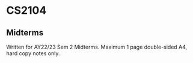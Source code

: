 # CS2104

## Midterms

Written for AY22/23 Sem 2 Midterms. Maximum 1 page double-sided A4, hard copy notes only.
